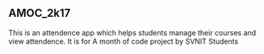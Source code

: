 ## AMOC_2k17
This is an attendence app which helps students manage their courses and view attendence. It is for A month of code project by SVNIT Students